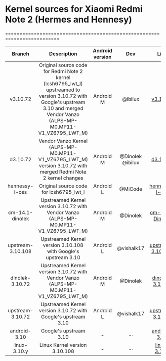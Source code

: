 # Kernel sources for Xiaomi Redmi Note 2 (Hermes and Hennesy)
=========================================================================

| Branch | Description  | Android version | Dev | Link |
| :-: | :-: | :-: | :-: | :-: |
| v3.10.72 | Original source code for Redmi Note 2 kernel (lcsh6795_lwt_l) upstreamed to version 3.10.72 with Google's upstream 3.10 and merged Vendor Vanzo (ALPS-MP-M0.MP11-V1_VZ6795_LWT_M) | Android M | @ibilux | [v3.10.72](https://github.com/ibilux/android_kernel_xiaomi_hermes/tree/v3.10.72) |
| d3.10.72 | Vendor Vanzo Kernel (ALPS-MP-M0.MP11-V1_VZ6795_LWT_M) version 3.10.72 with merged Redmi Note 2 kernel changes | Android M | @Dinolek @ibilux | [d3.10.72](https://github.com/ibilux/android_kernel_xiaomi_hermes/tree/d3.10.72) |
| hennessy-l-oss | Original source code for lcsh6795_lwt_l | Android L | @MiCode | [hennessy-l-oss](https://github.com/ibilux/android_kernel_xiaomi_hermes/tree/hennessy-l-oss) |
| cm-14.1-dinolek | Upstreamed Kernel version 3.10.72 with Vendor Vanzo (ALPS-MP-M0.MP11-V1_VZ6795_LWT_M) | Android M | @Dinolek | [cm-14.1-Dinolek](https://github.com/ibilux/android_kernel_xiaomi_hermes/tree/cm-14.1-dinolek) |
| upstream-3.10.108 | Upstreamed Kernel version 3.10.108 with Google's upstream 3.10 | Android L | @vishalk17 | [upstream-3.10.108](https://github.com/ibilux/android_kernel_xiaomi_hermes/tree/upstream-3.10.108) |
| dinolek-3.10.72 | Upstreamed Kernel version 3.10.72 with Vendor Vanzo (ALPS-MP-M0.MP11-V1_VZ6795_LWT_M) | Android M | @Dinolek | [dinolek-3.10.72](https://github.com/ibilux/android_kernel_xiaomi_hermes/tree/dinolek-3.10.72) |
| upstream-3.10.72 | Upstreamed Kernel version 3.10.72 with Google's upstream 3.10 | Android L | @vishalk17 | [upstream-3.10.72](https://github.com/ibilux/android_kernel_xiaomi_hermes/tree/upstream-3.10.72) |
| android-3.10 | Google's upstream 3.10 |… | … | [android-3.10](https://github.com/ibilux/android_kernel_xiaomi_hermes/tree/android-3.10) |
| linux-3.10.y | Linux Kernel version 3.10.108 | … | … | [linux-3.10.y](https://github.com/ibilux/android_kernel_xiaomi_hermes/tree/android-3.10.y) |

